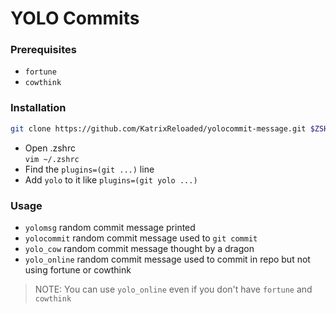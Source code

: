 # YOLO Commits  
  
### Prerequisites  
- `fortune`  
- `cowthink`  
  
### Installation  
```bash
git clone https://github.com/KatrixReloaded/yolocommit-message.git $ZSH_CUSTOM/plugins/yolo
```  
  
- Open .zshrc  
  `vim ~/.zshrc`  
- Find the `plugins=(git ...)` line  
- Add `yolo` to it like `plugins=(git yolo ...)`  
  
### Usage  
- `yolomsg` random commit message printed  
- `yolocommit` random commit message used to `git commit`  
- `yolo_cow` random commit message thought by a dragon  
- `yolo_online` random commit message used to commit in repo but not using fortune or cowthink
> NOTE: You can use `yolo_online` even if you don't have `fortune` and `cowthink`  
